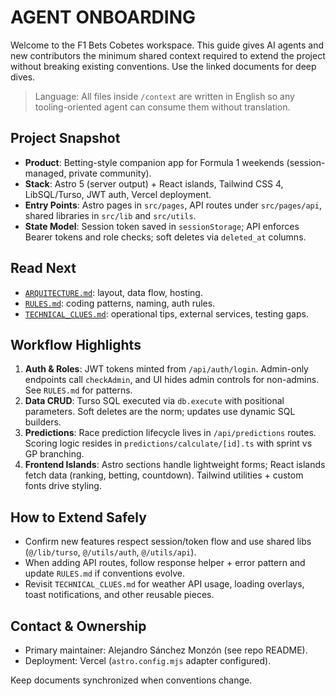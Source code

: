 ﻿# AGENT ONBOARDING

Welcome to the F1 Bets Cobetes workspace. This guide gives AI agents and new contributors the minimum shared context required to extend the project without breaking existing conventions. Use the linked documents for deep dives.

> Language: All files inside `/context` are written in English so any tooling-oriented agent can consume them without translation.

## Project Snapshot
- **Product**: Betting-style companion app for Formula 1 weekends (session-managed, private community).
- **Stack**: Astro 5 (server output) + React islands, Tailwind CSS 4, LibSQL/Turso, JWT auth, Vercel deployment.
- **Entry Points**: Astro pages in `src/pages`, API routes under `src/pages/api`, shared libraries in `src/lib` and `src/utils`.
- **State Model**: Session token saved in `sessionStorage`; API enforces Bearer tokens and role checks; soft deletes via `deleted_at` columns.

## Read Next
- [`ARQUITECTURE.md`](./ARQUITECTURE.md): layout, data flow, hosting.
- [`RULES.md`](./RULES.md): coding patterns, naming, auth rules.
- [`TECHNICAL_CLUES.md`](./TECHNICAL_CLUES.md): operational tips, external services, testing gaps.

## Workflow Highlights
1. **Auth & Roles**: JWT tokens minted from `/api/auth/login`. Admin-only endpoints call `checkAdmin`, and UI hides admin controls for non-admins. See `RULES.md` for patterns.
2. **Data CRUD**: Turso SQL executed via `db.execute` with positional parameters. Soft deletes are the norm; updates use dynamic SQL builders.
3. **Predictions**: Race prediction lifecycle lives in `/api/predictions` routes. Scoring logic resides in `predictions/calculate/[id].ts` with sprint vs GP branching.
4. **Frontend Islands**: Astro sections handle lightweight forms; React islands fetch data (ranking, betting, countdown). Tailwind utilities + custom fonts drive styling.

## How to Extend Safely
- Confirm new features respect session/token flow and use shared libs (`@/lib/turso`, `@/utils/auth`, `@/utils/api`).
- When adding API routes, follow response helper + error pattern and update `RULES.md` if conventions evolve.
- Revisit `TECHNICAL_CLUES.md` for weather API usage, loading overlays, toast notifications, and other reusable pieces.

## Contact & Ownership
- Primary maintainer: Alejandro Sánchez Monzón (see repo README).
- Deployment: Vercel (`astro.config.mjs` adapter configured).

Keep documents synchronized when conventions change.
